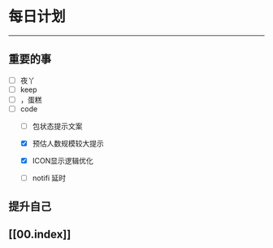 
# 每日计划
---
## 重要的事

- [ ]    夜丫
- [ ]   keep
- [ ] ，蛋糕
- [ ] code
    - [ ]  包状态提示文案
    - [x] 预估人数规模较大提示
    - [x] ICON显示逻辑优化
    - [ ] notifi 延时




## 提升自己

  



## [[00.index]]










